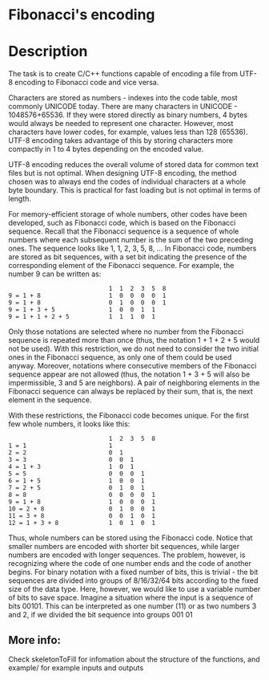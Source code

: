 
# Fibonacci's encoding

# Description
The task is to create C/C++ functions capable of encoding a file from UTF-8 encoding to Fibonacci code and vice versa.

Characters are stored as numbers - indexes into the code table, most commonly UNICODE today. There are many characters in UNICODE - 1048576+65536. If they were stored directly as binary numbers, 4 bytes would always be needed to represent one character. However, most characters have lower codes, for example, values less than 128 (65536). UTF-8 encoding takes advantage of this by storing characters more compactly in 1 to 4 bytes depending on the encoded value.

UTF-8 encoding reduces the overall volume of stored data for common text files but is not optimal. When designing UTF-8 encoding, the method chosen was to always end the codes of individual characters at a whole byte boundary. This is practical for fast loading but is not optimal in terms of length.

For memory-efficient storage of whole numbers, other codes have been developed, such as Fibonacci code, which is based on the Fibonacci sequence. Recall that the Fibonacci sequence is a sequence of whole numbers where each subsequent number is the sum of the two preceding ones. The sequence looks like 1, 1, 2, 3, 5, 8, ... In Fibonacci code, numbers are stored as bit sequences, with a set bit indicating the presence of the corresponding element of the Fibonacci sequence. For example, the number 9 can be written as:

```
                            1  1  2  3  5  8  
9 = 1 + 8                   1  0  0  0  0  1
9 = 1 + 8                   0  1  0  0  0  1
9 = 1 + 3 + 5               1  0  0  1  1
9 = 1 + 1 + 2 + 5           1  1  1  0  1
```
Only those notations are selected where no number from the Fibonacci sequence is repeated more than once (thus, the notation 1 + 1 + 2 + 5 would not be used). With this restriction, we do not need to consider the two initial ones in the Fibonacci sequence, as only one of them could be used anyway. Moreover, notations where consecutive members of the Fibonacci sequence appear are not allowed (thus, the notation 1 + 3 + 5 will also be impermissible, 3 and 5 are neighbors). A pair of neighboring elements in the Fibonacci sequence can always be replaced by their sum, that is, the next element in the sequence.

With these restrictions, the Fibonacci code becomes unique. For the first few whole numbers, it looks like this:

```
                            1  2  3  5  8
1 = 1                       1
2 = 2                       0  1
3 = 3                       0  0  1
4 = 1 + 3                   1  0  1
5 = 5                       0  0  0  1
6 = 1 + 5                   1  0  0  1
7 = 2 + 5                   0  1  0  1
8 = 8                       0  0  0  0  1
9 = 1 + 8                   1  0  0  0  1
10 = 2 + 8                  0  1  0  0  1
11 = 3 + 8                  0  0  1  0  1
12 = 1 + 3 + 8              1  0  1  0  1
```
Thus, whole numbers can be stored using the Fibonacci code. Notice that smaller numbers are encoded with shorter bit sequences, while larger numbers are encoded with longer sequences. The problem, however, is recognizing where the code of one number ends and the code of another begins. For binary notation with a fixed number of bits, this is trivial - the bit sequences are divided into groups of 8/16/32/64 bits according to the fixed size of the data type. Here, however, we would like to use a variable number of bits to save space. Imagine a situation where the input is a sequence of bits 00101. This can be interpreted as one number (11) or as two numbers 3 and 2, if we divided the bit sequence into groups 001 01

## More info:
Check skeletonToFill for infomation about the structure of the functions, and example/ for example inputs and outputs 